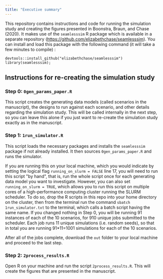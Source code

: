 ```yaml
---
title: "Executive summary"
---
```


This repository contains instructions and code for running the simulation study and creating the figures presented in Boonstra, Braun, and Chase (2020). It makes use of the `seamlesssim` R package which is available in a separate repository (https://github.com/elizabethchase/seamlesssim). You can install and load this package with the following command (it will take a few minutes to compile) :

```
devtools::install_github("elizabethchase/seamlesssim")
library(seamlesssim);
```

## Instructions for re-creating the simulation study

### Step 0: `0gen_params_paper.R`

This script creates the generating data models (called scenarios in the manuscript), the designs to run against each scenario, and other details regarding the simulation study. This will be called internally in the next step, so you can leave this alone if you just want to re-create the simulation study exactly as in the manuscript. 

### Step 1: `1run_simulator.R`

This script loads the necessary packages and installs the `seamlesssim` package if not already installed. It then sources `0gen_params_paper.R` and runs the simulator. 

If you are running this on your local machine, which you would indicate by setting the logical flag `running_on_slurm = FALSE` line 17, you will need to run this script "by hand", that is, run the whole script once for each generating data model you want to investigate. However, you can also set `running_on_slurm = TRUE`, which allows you to run this script on multiple cores of a high-performance computing cluster running the SLURM scheduler. To do so, drop the R scripts in this repo into your home directory on the cluster, then from the terminal run the command `sbatch 1run_simulator.txt` to the terminal, which calls a batch script having the same name. If you changed nothing in Step 0, you will be running 91 instances of each of the 10 scenarios, for 910 unique jobs submitted to the scheduler. Each job runs 11 unique simulations (i.e. random seeds), so that in total you are running 91*11=1001 simulations for each of the 10 scenarios. 

After all of the jobs complete, download the `out` folder to your local machine and proceed to the last step. 

### Step 2:  `2process_results.R`

Open R on your machine and run the script `2process_results.R`. This will create the figures that are presented in the manuscript. 